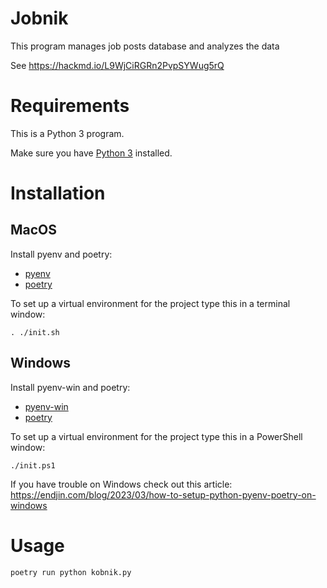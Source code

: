 # Jobnik

This program manages job posts database and analyzes the data

See https://hackmd.io/L9WjCiRGRn2PvpSYWug5rQ


# Requirements

This is a Python 3 program.

Make sure you have [Python 3](https://www.python.org/downloads/) installed.

# Installation

## MacOS

Install pyenv and poetry:
- [pyenv](https://github.com/pyenv/pyenv#getting-pyenv)
- [poetry](https://python-poetry.org/docs/#installation)

To set up a virtual environment for the project type this in a terminal window:
```
. ./init.sh
```

## Windows

Install pyenv-win and poetry:
- [pyenv-win](https://github.com/pyenv-win/pyenv-win)
- [poetry](https://python-poetry.org/docs/#installation)

To set up a virtual environment for the project type this in a PowerShell window:
```
./init.ps1
```

If you have trouble on Windows check out this article:
https://endjin.com/blog/2023/03/how-to-setup-python-pyenv-poetry-on-windows

# Usage

```
poetry run python kobnik.py
```